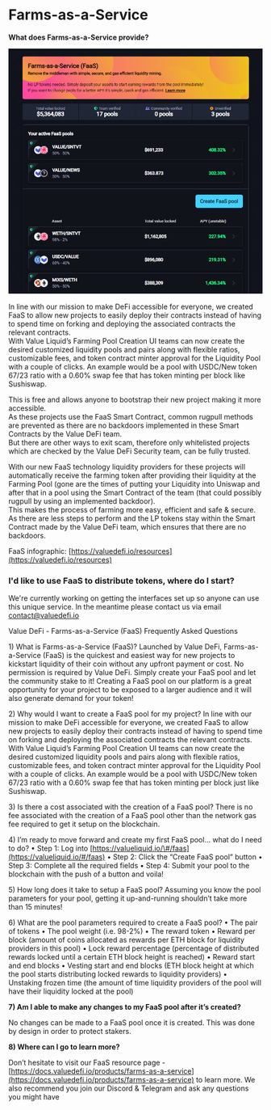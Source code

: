 # Farms-as-a-Service

 **What does Farms-as-a-Service provide?**

![](../.gitbook/assets/image%20%2825%29.png)

In line with our mission to make DeFi accessible for everyone, we created FaaS to allow new projects to easily deploy their contracts instead of having to spend time on forking and deploying the associated contracts the relevant contracts.  
With Value Liquid’s Farming Pool Creation UI  teams can now create the desired customized liquidity pools and pairs along with flexible ratios, customizable fees, and token contract minter approval for the Liquidity Pool with a couple of clicks. An example would be a pool with USDC/New token 67/23 ratio with a 0.60% swap fee that has token minting per block like Sushiswap.

This is free and allows anyone to bootstrap their new project making it more accessible.  
As these projects use the FaaS Smart Contract, common rugpull methods are prevented as there are no backdoors implemented in these Smart Contracts by the Value DeFi team.  
But there are other ways to exit scam, therefore only whitelisted projects which are checked by the Value DeFi Security team, can be fully trusted.

With our new FaaS technology liquidity providers for these projects will automatically receive the farming token after providing their liquidity at the Farming Pool \(gone are the times of putting your Liquidity into Uniswap and after that in a pool using the Smart Contract of the team \(that could possibly rugpull by using an implemented backdoor\).   
This makes the process of farming more easy, efficient and safe & secure.  
As there are less steps to perform and the LP tokens stay within the Smart Contract made by the Value DeFi team, which ensures that there are no backdoors.

FaaS infographic: [https://valuedefi.io/resources](https://valuedefi.io/resources)

### I'd like to use FaaS to distribute tokens, where do I start?

We're currently working on getting the interfaces set up so anyone can use this unique service. In the meantime please contact us via email [contact@valuedefi.io](mailto:contact@valuedefi.io)

Value DeFi - Farms-as-a-Service \(FaaS\) Frequently Asked Questions

1\) What is Farms-as-a-Service \(FaaS\)? Launched by Value DeFi, Farms-as-a-Service \(FaaS\) is the quickest and easiest way for new projects to kickstart liquidity of their coin without any upfront payment or cost. No permission is required by Value DeFi. Simply create your FaaS pool and let the community stake to it! Creating a FaaS pool on our platform is a great opportunity for your project to be exposed to a larger audience and it will also generate demand for your token!

2\) Why would I want to create a FaaS pool for my project? In line with our mission to make DeFi accessible for everyone, we created FaaS to allow new projects to easily deploy their contracts instead of having to spend time on forking and deploying the associated contracts the relevant contracts. With Value Liquid’s Farming Pool Creation UI teams can now create the desired customized liquidity pools and pairs along with flexible ratios, customizable fees, and token contract minter approval for the Liquidity Pool with a couple of clicks. An example would be a pool with USDC/New token 67/23 ratio with a 0.60% swap fee that has token minting per block just like Sushiswap.

3\) Is there a cost associated with the creation of a FaaS pool? There is no fee associated with the creation of a FaaS pool other than the network gas fee required to get it setup on the blockchain.

4\) I’m ready to move forward and create my first FaaS pool… what do I need to do? • Step 1: Log into [https://valueliquid.io/\#/faas](https://valueliquid.io/#/faas) • Step 2: Click the “Create FaaS pool” button • Step 3: Complete all the required fields • Step 4: Submit your pool to the blockchain with the push of a button and voila!

5\) How long does it take to setup a FaaS pool? Assuming you know the pool parameters for your pool, getting it up-and-running shouldn’t take more than 15 minutes!

6\) What are the pool parameters required to create a FaaS pool? • The pair of tokens • The pool weight \(i.e. 98-2%\) • The reward token • Reward per block \(amount of coins allocated as rewards per ETH block for liquidity providers in this pool\) • Lock reward percentage \(percentage of distributed rewards locked until a certain ETH block height is reached\) • Reward start and end blocks • Vesting start and end blocks \(ETH block height at which the pool starts distributing locked rewards to liquidity providers\) • Unstaking frozen time \(the amount of time liquidity providers of the pool will have their liquidity locked at the pool\)

**7\) Am I able to make any changes to my FaaS pool after it’s created?**

No changes can be made to a FaaS pool once it is created. This was done by design in order to protect stakers.

**8\) Where can I go to learn more?**

Don’t hesitate to visit our FaaS resource page - [https://docs.valuedefi.io/products/farms-as-a-service](https://docs.valuedefi.io/products/farms-as-a-service) to learn more. We also recommend you join our Discord & Telegram and ask any questions you might have

